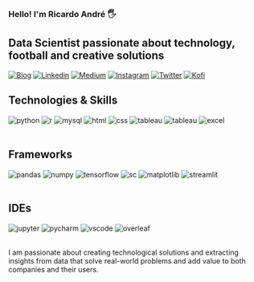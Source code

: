 ### Hello! I'm Ricardo André 🖐️

## Data Scientist passionate about technology, football and creative solutions


[![Blog](https://img.shields.io/website?label=ricardoandreom.com&style=for-the-badge&url=https://ricardoandreom.github.io/ricardoandreom_portfolio/)](https://ricardoandreom.github.io/ricardoandreom_portfolio/)
[![Linkedin](https://img.shields.io/badge/LinkedIn-0077B5?style=for-the-badge&logo=linkedin&logoColor=white)](https://www.linkedin.com/in/ricardoandreom/)
[![Medium](https://img.shields.io/badge/Medium-12100E?style=for-the-badge&logo=medium&logoColor=white)](https://medium.com/@ricardoandreom)
[![Instagram](https://img.shields.io/badge/Instagram-E4405F?style=for-the-badge&logo=instagram&logoColor=white)](https://www.instagram.com/halfspace_analytics/)
[![Twitter](https://img.shields.io/badge/Twitter-00ACEE?style=for-the-badge&logo=twitter&logoColor=white)](https://twitter.com/HspaceAnalytics)
[![Kofi](https://img.shields.io/badge/Kofi-red?style=for-the-badge&logo=kofi&logoColor=white)](https://Ko-fi.com/ricardoandreom)


## Technologies & Skills

<div style="display: inline_block">
  <img align="center" alt="python" src="https://img.shields.io/badge/Python-14354C?style=for-the-badge&logo=python&logoColor=white" />
  <img align="center" alt="r" src="https://img.shields.io/badge/R-276DC3?style=for-the-badge&logo=r&logoColor=white" />
  <img align="center" alt="mysql" src="https://img.shields.io/badge/MySQL-005C84?style=for-the-badge&logo=mysql&logoColor=white" /> 
  <img align="center" alt="html" src="https://img.shields.io/badge/HTML-239120?style=for-the-badge&logo=html5&logoColor=white" />
  <img align="center" alt="css" src="https://img.shields.io/badge/CSS-239120?&style=for-the-badge&logo=css3&logoColor=white" />
  <img align="center" alt="tableau" src="https://img.shields.io/badge/POWERBI-yellow?style=for-the-badge&logo=powerbi&logoColor=white" />
  <img align="center" alt="tableau" src="https://img.shields.io/badge/Tableau-E97627?style=for-the-badge&logo=Tableau&logoColor=white" />
  <img align="center" alt="excel" src="https://img.shields.io/badge/Microsoft_Excel-217346?style=for-the-badge&logo=microsoft-excel&logoColor=white" />
</div><br/>

## Frameworks

<div style="display: inline_block">
  <img align="center" alt="pandas" src="https://img.shields.io/badge/pandas-14354C?style=for-the-badge&logo=pandas&logoColor=white" />
  <img align="center" alt="numpy" src="https://img.shields.io/badge/numpy-276DC3?style=for-the-badge&logo=numpy&logoColor=white" />
  <img align="center" alt="tensorflow" src="https://img.shields.io/badge/TensorFlow-FF6F00?style=for-the-badge&logo=tensorflow&logoColor=white" />
  <img align="center" alt="sc" src="https://img.shields.io/badge/Scikit_learn-005C84?style=for-the-badge&logo=scikitlearn&logoColor=white" />
  <img align="center" alt="matplotlib" src="https://img.shields.io/badge/Matplotlib-217346?style=for-the-badge&logo=matplotlib&logoColor=white" />
  <img align="center" alt="streamlit" src="https://img.shields.io/badge/Streamlit-D83B01?style=for-the-badge&logo=Streamlit&logoColor=white" />
</div><br/>


## IDEs

<div style="display: inline_block">
  <img align="center" alt="jupyter" src="https://img.shields.io/badge/Colab-F9AB00?style=for-the-badge&logo=googlecolab&color=525252" />
  <img align="center" alt="pycharm" src="https://img.shields.io/badge/PyCharm-000000.svg?&style=for-the-badge&logo=PyCharm&logoColor=white" />  
  <img align="center" alt="vscode" src="https://img.shields.io/badge/Visual_Studio_Code-0078D4?style=for-the-badge&logo=visual%20studio%20code&logoColor=white" />
  <img align="center" alt="overleaf" src="https://img.shields.io/badge/Overleaf-47A141?style=for-the-badge&logo=Overleaf&logoColor=white" />      
</div><br/>

I am passionate about creating technological solutions and extracting insights from data that solve real-world problems and add value to both companies and their users.
